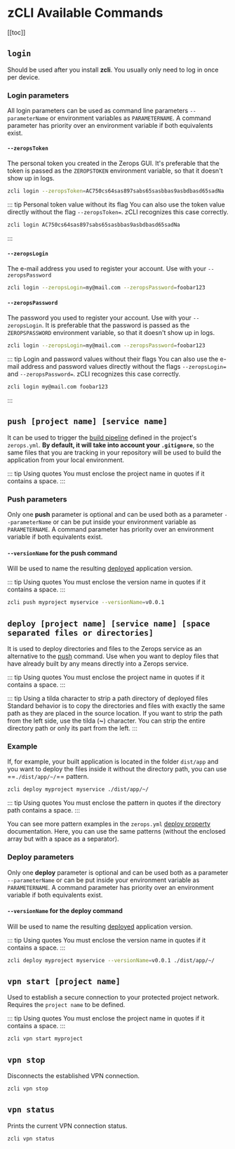 # zCLI Available Commands

[[toc]]

## `login`

Should be used after you install **zcli**. You usually only need to log in once per device.

### Login parameters

All login parameters can be used as command line parameters `--parameterName` or environment variables as `PARAMETERNAME`. A command parameter has priority over an environment variable if both equivalents exist.

#### `--zeropsToken`

The personal token you created in the Zerops GUI. It's preferable that the token is passed as the `ZEROPSTOKEN` environment variable, so that it doesn't show up in logs.

```bash
zcli login --zeropsToken=AC750cs64sas897sabs65sasbbas9asbdbasd65sadNa
```

<!-- markdownlint-disable DOCSMD004 -->
::: tip Personal token value without its flag
You can also use the token value directly without the flag `--zeropsToken=`. zCLI recognizes this case correctly.

```bash
zcli login AC750cs64sas897sabs65sasbbas9asbdbasd65sadNa
```

:::
<!-- markdownlint-enable DOCSMD004 -->

#### `--zeropsLogin`

The e-mail address you used to register your account. Use with your `--zeropsPassword`

```bash
zcli login --zeropsLogin=my@mail.com --zeropsPassword=foobar123
```

#### `--zeropsPassword`

The password you used to register your account. Use with your `--zeropsLogin`. It is preferable that the password is passed as the `ZEROPSPASSWORD` environment variable, so that it doesn't show up in logs.

```bash
zcli login --zeropsLogin=my@mail.com --zeropsPassword=foobar123
```

<!-- markdownlint-disable DOCSMD004 -->
::: tip Login and password values without their flags
You can also use the e-mail address and password values directly without the flags `--zeropsLogin=` and `--zeropsPassword=`. zCLI recognizes this case correctly.

```bash
zcli login my@mail.com foobar123
```

:::
<!-- markdownlint-enable DOCSMD004 -->

## `push [project name] [service name]`

It can be used to trigger the [build pipeline](/documentation/build/how-zerops-build-works.html) defined in the project's `zerops.yml`. **By default, it will take into account your `.gitignore`**, so the same files that you are tracking in your repository will be used to build the application from your local environment.

<!-- markdownlint-disable DOCSMD004 -->
::: tip Using quotes
You must enclose the project name in quotes if it contains a space.
:::
<!-- markdownlint-enable DOCSMD004 -->

### Push parameters

Only one **push** parameter is optional and can be used both as a parameter `--parameterName` or can be put inside your environment variable as `PARAMETERNAME`. A command parameter has priority over an environment variable if both equivalents exist.

#### `--versionName` for the push command

Will be used to name the resulting [deployed](/documentation/deploy/how-deploy-works.html) application version.

<!-- markdownlint-disable DOCSMD004 -->
::: tip Using quotes
You must enclose the version name in quotes if it contains a space.
:::
<!-- markdownlint-enable DOCSMD004 -->

```bash
zcli push myproject myservice --versionName=v0.0.1
```

## `deploy [project name] [service name] [space separated files or directories]`

It is used to deploy directories and files to the Zerops service as an alternative to the [push](#push-project-name-service-name) command. Use when you want to deploy files that have already built by any means directly into a Zerops service.

<!-- markdownlint-disable DOCSMD004 -->
::: tip Using quotes
You must enclose the project name in quotes if it contains a space.
:::
<!-- markdownlint-enable DOCSMD004 -->

<!-- markdownlint-disable DOCSMD004 -->
::: tip Using a tilda character to strip a path directory of deployed files
Standard behavior is to copy the directories and files with exactly the same path as they are placed in the source location. If you want to strip the path from the left side, use the tilda (**~**) character. You can strip the entire directory path or only its part from the left.
:::
<!-- markdownlint-enable DOCSMD004 -->

### Example

If, for example, your built application is located in the folder `dist/app` and you want to deploy the files inside it without the directory path, you can use ==`./dist/app/~/`== pattern.

```bash
zcli deploy myproject myservice ./dist/app/~/
```

<!-- markdownlint-disable DOCSMD004 -->
::: tip Using quotes
You must enclose the pattern in quotes if the directory path contains a space.
:::
<!-- markdownlint-enable DOCSMD004 -->

You can see more pattern examples in the `zerops.yml` [deploy property](/documentation/build/build-config.html#examples-of-different-deploy-settings) documentation. Here, you can use the same patterns (without the enclosed array but with a space as a separator).

### Deploy parameters

Only one **deploy** parameter is optional and can be used both as a parameter `--parameterName` or can be put inside your environment variable as `PARAMETERNAME`. A command parameter has priority over an environment variable if both equivalents exist.

#### `--versionName` for the deploy command

Will be used to name the resulting [deployed](/documentation/deploy/how-deploy-works.html) application version.

<!-- markdownlint-disable DOCSMD004 -->
::: tip Using quotes
You must enclose the version name in quotes if it contains a space.
:::
<!-- markdownlint-enable DOCSMD004 -->

```bash
zcli deploy myproject myservice --versionName=v0.0.1 ./dist/app/~/
```

## `vpn start [project name]`

Used to establish a secure connection to your protected project network. Requires the `project name` to be defined.

<!-- markdownlint-disable DOCSMD004 -->
::: tip Using quotes
You must enclose the project name in quotes if it contains a space.
:::
<!-- markdownlint-enable DOCSMD004 -->

```bash
zcli vpn start myproject
```

## `vpn stop`

Disconnects the established VPN connection.

```bash
zcli vpn stop
```

## `vpn status`

Prints the current VPN connection status.

```bash
zcli vpn status
```
